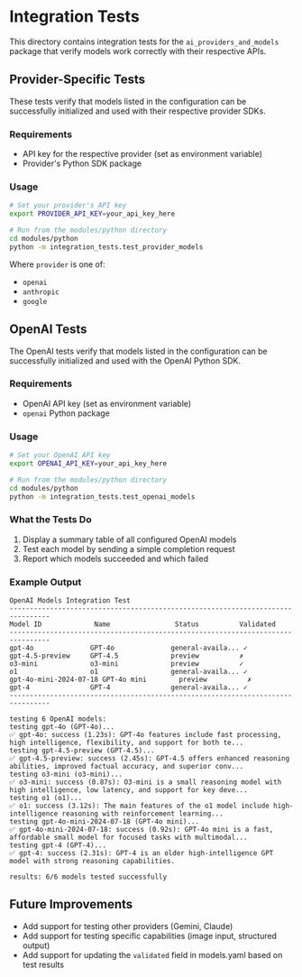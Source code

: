 # Integration Tests

This directory contains integration tests for the `ai_providers_and_models` package that verify models work correctly with their respective APIs.

## Provider-Specific Tests

These tests verify that models listed in the configuration can be successfully initialized and used with their respective provider SDKs.

### Requirements

- API key for the respective provider (set as environment variable)
- Provider's Python SDK package

### Usage

```bash
# Set your provider's API key
export PROVIDER_API_KEY=your_api_key_here

# Run from the modules/python directory
cd modules/python
python -m integration_tests.test_provider_models
```

Where `provider` is one of:
- `openai`
- `anthropic` 
- `google`

## OpenAI Tests

The OpenAI tests verify that models listed in the configuration can be successfully initialized and used with the OpenAI Python SDK.

### Requirements

- OpenAI API key (set as environment variable)
- `openai` Python package

### Usage

```bash
# Set your OpenAI API key
export OPENAI_API_KEY=your_api_key_here

# Run from the modules/python directory
cd modules/python
python -m integration_tests.test_openai_models
```

### What the Tests Do

1. Display a summary table of all configured OpenAI models
2. Test each model by sending a simple completion request
3. Report which models succeeded and which failed

### Example Output

```
OpenAI Models Integration Test
--------------------------------------------------------------------------------
Model ID             Name                Status          Validated   
--------------------------------------------------------------------------------
gpt-4o              GPT-4o              general-availa... ✓         
gpt-4.5-preview     GPT-4.5             preview          ✗         
o3-mini             o3-mini             preview          ✓         
o1                  o1                  general-availa... ✓         
gpt-4o-mini-2024-07-18 GPT-4o mini        preview          ✗         
gpt-4               GPT-4               general-availa... ✓         
--------------------------------------------------------------------------------

testing 6 OpenAI models:
testing gpt-4o (GPT-4o)...
✅ gpt-4o: success (1.23s): GPT-4o features include fast processing, high intelligence, flexibility, and support for both te...
testing gpt-4.5-preview (GPT-4.5)...
✅ gpt-4.5-preview: success (2.45s): GPT-4.5 offers enhanced reasoning abilities, improved factual accuracy, and superior conv...
testing o3-mini (o3-mini)...
✅ o3-mini: success (0.87s): O3-mini is a small reasoning model with high intelligence, low latency, and support for key deve...
testing o1 (o1)...
✅ o1: success (3.12s): The main features of the o1 model include high-intelligence reasoning with reinforcement learning...
testing gpt-4o-mini-2024-07-18 (GPT-4o mini)...
✅ gpt-4o-mini-2024-07-18: success (0.92s): GPT-4o mini is a fast, affordable small model for focused tasks with multimodal...
testing gpt-4 (GPT-4)...
✅ gpt-4: success (2.31s): GPT-4 is an older high-intelligence GPT model with strong reasoning capabilities.

results: 6/6 models tested successfully
```

## Future Improvements

- Add support for testing other providers (Gemini, Claude)
- Add support for testing specific capabilities (image input, structured output)
- Add support for updating the `validated` field in models.yaml based on test results